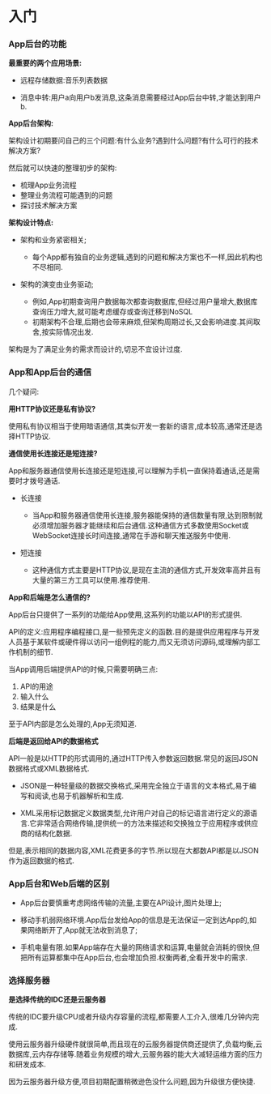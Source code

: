 # 入门

### **App后台的功能**

**最重要的两个应用场景:**

* 远程存储数据:音乐列表数据

* 消息中转:用户a向用户b发消息,这条消息需要经过App后台中转,才能达到用户b.


**App后台架构:**

架构设计初期要问自己的三个问题:有什么业务?遇到什么问题?有什么可行的技术解决方案?

然后就可以快速的整理初步的架构:

* 梳理App业务流程
* 整理业务流程可能遇到的问题
* 探讨技术解决方案

**架构设计特点:**

* 架构和业务紧密相关;

  * 每个App都有独自的业务逻辑,遇到的问题和解决方案也不一样,因此机构也不尽相同.

* 架构的演变由业务驱动;

  * 例如,App初期查询用户数据每次都查询数据库,但经过用户量增大,数据库查询压力增大,就可能考虑缓存或查询迁移到NoSQL
  * 初期架构不合理,后期也会带来麻烦,但架构周期过长,又会影响进度.其间取舍,按实际情况出发.


架构是为了满足业务的需求而设计的,切忌不宜设计过度.

### **App和App后台的通信**

几个疑问:

**用HTTP协议还是私有协议?**

使用私有协议相当于使用暗语通信,其类似开发一套新的语言,成本较高,通常还是选择HTTP协议.

**通信使用长连接还是短连接?**

App和服务器通信使用长连接还是短连接,可以理解为手机一直保持着通话,还是需要时才拨号通话.

* 长连接
  * 当App和服务器通信使用长连接,服务器能保持的通信数量有限,达到限制就必须增加服务器才能继续和后台通信.这种通信方式多数使用Socket或WebSocket连接长时间连接,通常在手游和聊天推送服务中使用.


* 短连接
  * 这种通信方式主要是HTTP协议,是现在主流的通信方式,开发效率高并且有大量的第三方工具可以使用.推荐使用.


**App和后端是怎么通信的?**

App后台只提供了一系列的功能给App使用,这系列的功能以API的形式提供.

API的定义:应用程序编程接口,是一些预先定义的函数.目的是提供应用程序与开发人员基于某软件或硬件得以访问一组例程的能力,而又无须访问源码,或理解内部工作机制的细节.

当App调用后端提供API的时候,只需要明确三点:

1. API的用途
2. 输入什么
3. 结果是什么

至于API内部是怎么处理的,App无须知道.

**后端是返回给API的数据格式**

API一般是以HTTP的形式调用的,通过HTTP传入参数返回数据.常见的返回JSON数据格式或XML数据格式.

* JSON是一种轻量级的数据交换格式,采用完全独立于语言的文本格式,易于编写和阅读,也易于机器解析和生成.

* XML采用标记数据定义数据类型,允许用户对自己的标记语言进行定义的源语言.它非常适合网络传输,提供统一的方法来描述和交换独立于应用程序或供应商的结构化数据.


但是,表示相同的数据内容,XML花费更多的字节.所以现在大都数API都是以JSON作为返回数据的格式.

### App后台和Web后端的区别

* App后台要慎重考虑网络传输的流量,主要在API设计,图片处理上;

* 移动手机弱网络环境.App后台发给App的信息是无法保证一定到达App的,如果网络断开了,App就无法收到消息了;

* 手机电量有限.如果App端存在大量的网络请求和运算,电量就会消耗的很快,但把所有运算都集中在App后台,也会增加负担.权衡两者,全看开发中的需求.


### 选择服务器

**是选择传统的IDC还是云服务器**

传统的IDC要升级CPU或者升级内存容量的流程,都需要人工介入,很难几分钟内完成.

使用云服务器升级硬件就很简单,而且现在的云服务器提供商还提供了,负载均衡,云数据库,云内存存储等.随着业务规模的增大,云服务器的能大大减轻运维方面的压力和研发成本.

因为云服务器升级方便,项目初期配置稍微逊色没什么问题,因为升级很方便快捷.



